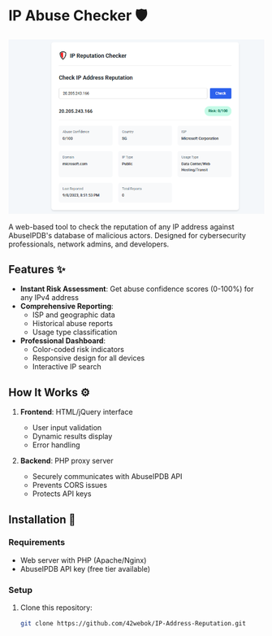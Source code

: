 # IP Abuse Checker 🛡️

![Screenshot](screenshot.png) 

A web-based tool to check the reputation of any IP address against AbuseIPDB's database of malicious actors. Designed for cybersecurity professionals, network admins, and developers.

## Features ✨

- **Instant Risk Assessment**: Get abuse confidence scores (0-100%) for any IPv4 address
- **Comprehensive Reporting**:
  - ISP and geographic data
  - Historical abuse reports
  - Usage type classification
- **Professional Dashboard**:
  - Color-coded risk indicators
  - Responsive design for all devices
  - Interactive IP search

## How It Works ⚙️

1. **Frontend**: HTML/jQuery interface
   - User input validation
   - Dynamic results display
   - Error handling

2. **Backend**: PHP proxy server
   - Securely communicates with AbuseIPDB API
   - Prevents CORS issues
   - Protects API keys

## Installation 🚀

### Requirements
- Web server with PHP (Apache/Nginx)
- AbuseIPDB API key (free tier available)

### Setup
1. Clone this repository:
   ```bash
   git clone https://github.com/42webok/IP-Address-Reputation.git
